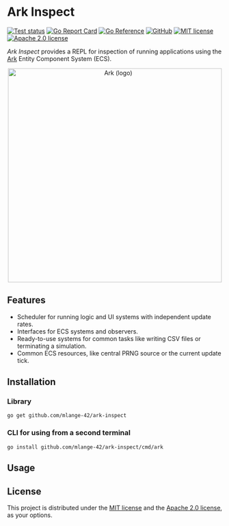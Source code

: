 # Ark Inspect

[![Test status](https://img.shields.io/github/actions/workflow/status/mlange-42/ark-inspect/tests.yml?branch=main&label=Tests&logo=github)](https://github.com/mlange-42/ark-inspect/actions/workflows/tests.yml)
[![Go Report Card](https://goreportcard.com/badge/github.com/mlange-42/ark-inspect)](https://goreportcard.com/report/github.com/mlange-42/ark-inspect)
[![Go Reference](https://pkg.go.dev/badge/github.com/mlange-42/ark-inspect.svg)](https://pkg.go.dev/github.com/mlange-42/ark-inspect)
[![GitHub](https://img.shields.io/badge/github-repo-blue?logo=github)](https://github.com/mlange-42/ark-inspect)
[![MIT license](https://img.shields.io/github/license/mlange-42/ark-inspect)](https://github.com/mlange-42/ark-inspect/blob/main/LICENSE-MIT)
[![Apache 2.0 license](https://img.shields.io/badge/Apache%202.0-brightgreen?label=license)](https://github.com/mlange-42/ark/blob/main/LICENSE-APACHE)

*Ark Inspect* provides a REPL for inspection of running applications using the [Ark](https://github.com/mlange-42/ark) Entity Component System (ECS).

<div align="center">

<a href="https://github.com/mlange-42/ark">
<img src="https://github.com/user-attachments/assets/4bbe57c6-2e16-43be-ad5e-0cf26c220f21" alt="Ark (logo)" width="500px" />
</a>

</div>

## Features

* Scheduler for running logic and UI systems with independent update rates.
* Interfaces for ECS systems and observers.
* Ready-to-use systems for common tasks like writing CSV files or terminating a simulation.
* Common ECS resources, like central PRNG source or the current update tick.

## Installation

### Library

```
go get github.com/mlange-42/ark-inspect
```

### CLI for using from a second terminal

```
go install github.com/mlange-42/ark-inspect/cmd/ark
```

## Usage

## License

This project is distributed under the [MIT license](./LICENSE-MIT) and the [Apache 2.0 license](./LICENSE-APACHE), as your options.